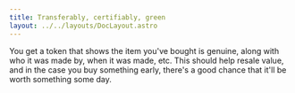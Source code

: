 ```yaml
---
title: Transferably, certifiably, green
layout: ../../layouts/DocLayout.astro
---
```


You get a token that shows the item you've bought is genuine, along with who it was made by, when it was made, etc. This should help resale value, and in the case you buy something early, there's a good chance that it'll be worth something some day.